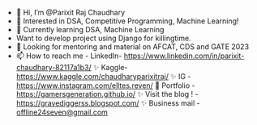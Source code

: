 - 👋 Hi, I’m @Parixit Raj Chaudhary
- 👀 Interested in DSA, Competitive Programming, Machine Learning!
- 🌱 Currently learning DSA, Machine Learning
 - Want to develop project using Django for killingtime.
- 💞️ Looking for  mentoring and material on AFCAT, CDS and GATE 2023
- 📫 How to reach me -
LinkedIn- https://www.linkedin.com/in/parixit-chaudhary-82117a1b3/ 
 ✨ Kaggle- https://www.kaggle.com/chaudharyparixitraj/
 ✨ IG - https://www.instagram.com/elltes.reven/
 🌱 Portfolio - https://gamersgeneration.github.io/ 
 ✨ Visit the blog ! - https://gravediggerss.blogspot.com/
 ✨ Business mail - offline24seven@gmail.com
<!---
GamersGeneration/GamersGeneration is a ✨ special ✨ repository because its `README.md` (this file) appears on your GitHub profile.
You can click the Preview link to take a look at your changes.
--->
